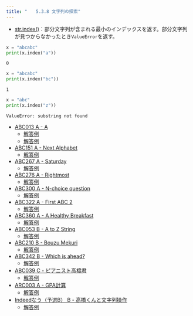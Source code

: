 ```yaml
---
title: "　　5.3.8 文字列の探索"
---
```


* [str.index()](https://docs.python.org/ja/3/library/stdtypes.html#str.index)：部分文字列が含まれる最小のインデックスを返す。部分文字列が見つからなかったとき`ValueError`を返す。

```python:サンプルコード：sample_271.py
x = "abcabc"
print(x.index("a"))
```

```text:実行結果
0
```

```python:サンプルコード：sample_272.py
x = "abcabc"
print(x.index("bc"))
```

```text:実行結果
1
```

```python:サンプルコード：sample_273.py
x = "abc"
print(x.index("z"))
```

```text:実行結果
ValueError: substring not found
```

- [ABC013 A - A](https://atcoder.jp/contests/abc013/tasks/abc013_1)
    - [解答例](https://atcoder.jp/contests/abc013/submissions/14656494)
    - [解答例](https://atcoder.jp/contests/abc013/submissions/14656525)
- [ABC151 A - Next Alphabet](https://atcoder.jp/contests/abc151/tasks/abc151_a)
    - [解答例](https://atcoder.jp/contests/abc151/submissions/17764922)
- [ABC267 A - Saturday](https://atcoder.jp/contests/abc267/tasks/abc267_a)
    - [解答例](https://atcoder.jp/contests/abc267/submissions/34609465)
- [ABC276 A - Rightmost](https://atcoder.jp/contests/abc276/tasks/abc276_a)
    - [解答例](https://atcoder.jp/contests/abc276/submissions/36265174)
- [ABC300 A - N-choice question](https://atcoder.jp/contests/abc300/tasks/abc300_a)
    - [解答例](https://atcoder.jp/contests/abc300/submissions/41234165)
- [ABC322 A - First ABC 2](https://atcoder.jp/contests/abc322/tasks/abc322_a)
    - [解答例](https://atcoder.jp/contests/abc322/submissions/46142668)
- [ABC360 A - A Healthy Breakfast](https://atcoder.jp/contests/abc360/tasks/abc360_a)
    - [解答例](https://atcoder.jp/contests/abc360/submissions/55101057)
- [ABC053 B - A to Z String](https://atcoder.jp/contests/abc053/tasks/abc053_b)
    - [解答例](https://atcoder.jp/contests/abc053/submissions/17769291)
- [ABC210 B - Bouzu Mekuri](https://atcoder.jp/contests/abc210/tasks/abc210_b)
    - [解答例](https://atcoder.jp/contests/abc210/submissions/24702313)
- [ABC342 B - Which is ahead?](https://atcoder.jp/contests/abc342/tasks/abc342_b)
    - [解答例](https://atcoder.jp/contests/abc342/submissions/50628997)
- [ABC039 C - ピアニスト高橋君](https://atcoder.jp/contests/abc039/tasks/abc039_c)
    - [解答例](https://atcoder.jp/contests/abc039/submissions/33422795)
- [ARC003 A - GPA計算](https://atcoder.jp/contests/arc003/tasks/arc003_1)
    - [解答例](https://atcoder.jp/contests/arc003/submissions/17769191)
- [Indeedなう（予選B） B - 高橋くんと文字列操作](https://atcoder.jp/contests/indeednow-qualb/tasks/indeednow_2015_qualb_2)
    - [解答例](https://atcoder.jp/contests/indeednow-qualb/submissions/15406534)